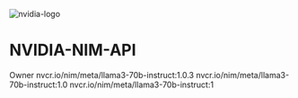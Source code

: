 ![nvidia-logo](https://github.com/user-attachments/assets/3720336a-731b-4284-9862-3de8543adbc5)
# NVIDIA-NIM-API
Owner    nvcr.io/nim/meta/llama3-70b-instruct:1.0.3  nvcr.io/nim/meta/llama3-70b-instruct:1.0 nvcr.io/nim/meta/llama3-70b-instruct:1
